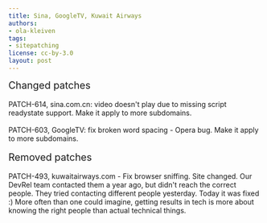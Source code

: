 ```yaml
---
title: Sina, GoogleTV, Kuwait Airways
authors:
- ola-kleiven
tags:
- sitepatching
license: cc-by-3.0
layout: post
---
```


<span style="font-size: 140%">Changed patches</span><br/><br/>PATCH-614, sina.com.cn: video doesn&#39;t play due to missing script readystate support. Make it apply to more subdomains.<br/><br/>PATCH-603, GoogleTV: fix broken word spacing - Opera bug. Make it apply to more subdomains.<br/> <br/><span style="font-size: 140%">Removed patches</span><br/><br/>PATCH-493, kuwaitairways.com - Fix browser sniffing. Site changed. Our DevRel team contacted them a year ago, but didn&#39;t reach the correct people. They tried contacting different people yesterday. Today it was fixed :) More often than one could imagine, getting results in tech is more about knowing the right people than actual technical things.
